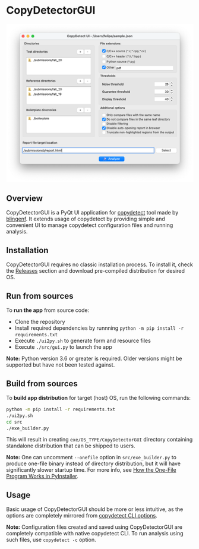 # CopyDetectorGUI

![Screenshot of main window](https://github.com/alexmechanic/CopyDetectorGUI/blob/master/doc/readme_example.png)

## Overview
CopyDetectorGUI is a PyQt UI application for [copydetect](https://github.com/blingenf/copydetect) tool made by [blingenf](https://github.com/blingenf).
It extends usage of copydetect by providing simple and convenient UI to manage copydetect configuration files and running analysis.

## Installation

CopyDetectorGUI requires no classic installation process. To install it, check the [Releases](https://github.com/alexmechanic/CopyDetectorGUI/releases) section and download pre-compiled distribution for desired OS.

## Run from sources

To **run the app** from source code:
- Clone the repository
- Install required dependencies by runnning `python -m pip install -r requirements.txt`
- Execute `./ui2py.sh` to generate form and resource files
- Execute `./src/gui.py` to launch the app

**Note:** Python version 3.6 or greater is required. Older versions might be supported but have not been tested against.

## Build from sources

To **build app distribution** for target (host) OS, run the following commands:
```bash
python -m pip install -r requirements.txt
./ui2py.sh
cd src
./exe_builder.py
```
This will result in creating `exe/OS_TYPE/CopyDetectorGUI` directory containing standalone distribution that can be shipped to users.

**Note:** One can uncomment `--onefile` option in `src/exe_builder.py` to produce one-file binary instead of directory distribution, but it will have significantly slower startup time. For more info, see [How the One-File Program Works in PyInstaller](https://pyinstaller.org/en/stable/operating-mode.html?highlight=one%20file%20works#how-the-one-file-program-works).

## Usage

Basic usage of CopyDetectorGUI should be more or less intuitive, as the options are completely mirrored from [copydetect CLI options](https://github.com/blingenf/copydetect/blob/master/README.md#configuration-options).

**Note:** Configuration files created and saved using CopyDetectorGUI are completely compatible with native copydetect CLI. To run analysis using such files, use `copydetect -c` option.
